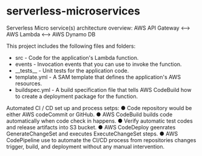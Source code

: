 # serverless-microservices

Serverless Micro service(s) architecture overview:
AWS API Gateway <--> AWS Lambda <--> AWS Dynamo DB

This project includes the following files and folders:

- src - Code for the application's Lambda function.
- events - Invocation events that you can use to invoke the function.
- \_\_tests__ - Unit tests for the application code.
- template.yml - A SAM template that defines the application's AWS resources.
- buildspec.yml -  A build specification file that tells AWS CodeBuild how to create a deployment package for the function.

Automated CI / CD set up and process setps:
● Code repository would be either AWS codeCommit or GitHub.
● AWS CodeBuild builds code automatically when code check in happens.
● Verify automatic test codes and release artifacts into S3 bucket.
● AWS CodeDeploy geenrates GenerateChangeSet and executes ExecuteChangeSet steps.
● AWS CodePipeline use to automate the CI/CD process from repositories changes trigger, build, and deployment without any manual intervention.
